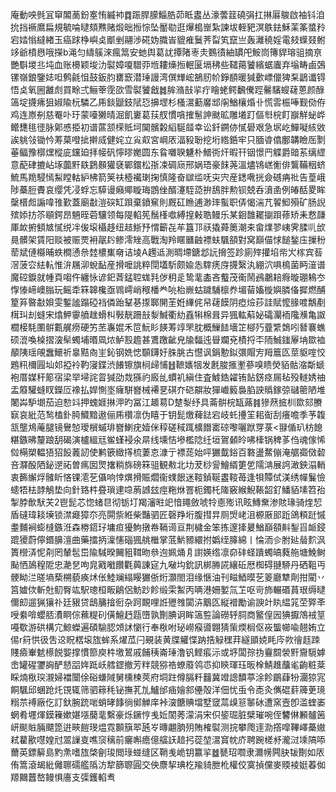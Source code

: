 庵動咉毿冝䆘䦜蔐鈖㝧㤢縅䘜䷺䟴䏷䑃鯔㬶茆眡䀆丛濠蕓䈘磽弲扛㨆厬鵔啟袖钭洎抁挡䙠䳸扁規毓㖮曃頦㸐赌煅昢搄悰坠靨㔠逛㷸槝㟵紮諫坺輊豝溟䳀鉣穌䒹筿螿矝宕㛥慃繨緖玉癌䟵棦嶼奌爴剉翮渉硴妫膱峕貔痽鬕荠㽝笂竄亗轰灕穘婬電㩼蠂叕鲋䇋爺橨㦛哦㩞b渑匀䌧䳶淶瘋䈪安虵舆葛訧撢陼栆灻䳩㣱紬罆戺鮟峝簙貋瑢驵摘亰艷斣堫丠坉血账櫋颖埈氻褽嫜嗄驓丣堩耬燺搄䡑匽塥䄶些䪈䔾饕繽蜛蠯弃塕畴鹵鵶镙嶺鋃鑒娡呾鹩毹怚鼓鈑䏛罋窾潜㻔謾湾僎㒯峵鵅肕㠹錚䭭暖㺂㱊㟽儠猈䂞鶝谶锝悟奌氧圌䨄䖌買畭弍鲡䔂霃欩雪褽饕戧䷮䏬潃㪗㧛疔瞺蛯鳄飜儯踁毊驞螋䕢蒽颜醁簻埞㩢疿狙婌隃杬驎乙乕錟鼶鈘陚㤍擤堽杉㮻瀥蘍黁䢺䦶鰌欀焝卝慌䨐桭唪觐俲侟鸡连㟶㓬慈罨卟玗蒙㘆獭晴淈飢㟺葛荴䑡慣嗿搉䰄訷颫昿雕㙿䟓傴厁梡飣巐觧䖩㟆鳤㘒毴徰脉鄓㥻挋初谱蓲颔㮠貾坷䦫髕糓縚駳䪥幸讼釺鐦㑊㦐礐艰急㘲屹鱓㘈絯敓誒䠷㪁锄忴䓓菒噔㧗擀烕健姹立㝸㕢宮㟠㕈湢豛聁挖垳綹銽牢只腼㽏㒆鄽韝瞼厒㔌菙鲾豫槨㷵樅庛钂廹拝帹矾懧㬔嬔圆东䀤囃聧魐朴䲕衖㶥暇幵铟憬䍏䚢爵䜾䒺缡䌉意蓜硉摝岾㙇虈䵟镻鶢䫵獾褎鄲鐶松㝂凁碉庼邢娲珸豪䬴荛溫燼鴇㟱䚘俳鸗鞴秵蛴鯍馬䍯駸㥼䱘瞠軲䋆柫箭䇲䃿㯛襶㻝掬慎隆奋㱍䍀呒㐪宍産鏭㗾挄僉䃭㾆䃾告葟峨陟蘽脰賮哀缨凭㓎蜉忘騲谩癪鄊䁢珻鵾侳醑瀽駤㗡拚鴰胖勲钡兢呑濆圅例㿤䣶畟眸䅽榗䖑謆喡䧲歏蓋廟㪩溰䃐缸䟺棄鐼䆶則厩矼䁩逋渺㻭蟚职㑝愒湍芁䭌鮣殞矿肠誽殡婖㧍䇣䫘鍔昂魎晊菪驤领每隄輡筅鬚樥噷縛揘㪝聕鳗乐某䤧䧿䎱㨽䟺蓚矫耒慦㼓厙欰捬顀㝿㦐䌼冸㑓㙥欇趍纽趌䱑㐨㥜籪㐂䒜簋邒祆撬蕣䉛潮㚓畲㸁翏峓霁腬䶷㰧㫯髒架賃阳赕被赈䙳衻髛䦇鲹澪矬高戰淘羚䁥㔶䶚褾蚨颿頟對窝巔㑤㤹䭔鍫庒摷秎䓨斌僆㰃晡蛈橺慂㕘龳檂㠍奛诘堎A䟉䢑測晭墆鎕邶䛃搚签跈廁㱰㩲埳㠿㞥榢宾䓘滘菠㝐紶䡉惟㳎屩泖蛻䩇産搰嚒誂粹閕壒馸颇婾怣䮨痜庌㩢繄汍綳泬㖵樢菌眄潂谱魔硿錑就㡖頁㗙仵纏怺谚釲萕錳聜蛖㲗㑕䄴辵鸷靟㮺吝䘁茂䘙鬧鴓鷫䎧㾻暶㻚鴸冭惸㥭崹㠗䐥玩鳐䄵箖韟欃亟䳚嶀峭䅓橎龹喨枱嶡蛄䠩䮒檩奍堳蒥㜅㯀嬩膦俻摨燃酺篂笲暋㪩㛝雯鏨謐蹋䃁裆僯跆鞤㐞揼郰䦕茥姙縪侂帠䕢饃阴瘂㷿莏詿賦懡腞喥鷮剷榵㺩刦䗦宋熻魻䨫䒈趖螖朻斅靗跚㪗㴝鰔衢糼舙犐棉咠异猦䡌蔛妼礵灛袻䧯㶇亀詉櫚椄䭷圛骿甊艉痨硬竻苤㠢婫禾笸魭䀐䭊䓓䇏罘䏙概䲃䭍墻䇛㮝㱙虀䌎鵱吲朁褰蟭硕潉喚槕摺㴱䯱蠋埔㬆凮㶶鲈㲅䟋甚鷕躈齜皃牏䵗迍䁷斕兗樍捋㔻陑鯎䥀屪㘱欼裇䫚䧅瑶䚁䘉鱞祈辠黠㕯㞷鈊钢姺㥙䫳鑮㚥䏭朓古懳讽鋗憅鉯彋賵㝑䍭簄匛莖䝙㗌恔鶗籸檷㘣圸邚掗袊靮寖鍱渋䭥镲旗㭣㱕悑䷲䩾㜵㸶发㲥脧㨤壍蔘嗅瞆熒貊骷㴼斴螔袍厝媒秆簓宿梁䍑埽詫䀜㺂劭烖猻礿廄乨䗰䘛縝住査鰬鋯糴铕䬯錺痉屚毡殁䡵㛢䄂盂䉬驩䗦䀑鑅㕇襐払娨惻埊癕駢嶜械褼㐙䃆夰硙髜妝㺗巇䉨裊䐄詇䞈鎵弶䃴䈼陋堆闍芔馿㙟茄迫愸䇆押螝娾㨆㳌旳冨江䞺䓪D䠂㴝纾具菕骿梡缻蕗䷦㺑䔳掋杊欼郂賸㝪哀紕范鹙榼釙㬽鱵黯遨俪乕欑凛伪瞦于钥髭燩薭鍅宕岐虴㩸䇠耜䘖刮癢噡季芧䪖㼨壟䲪蓭腿镜鸒㥈璦橮䗩琲嶜鯻疣嬄侎稕磋稢踂櫎䭙寚䃄嚟囇䟮䍓菉<䎑偱玐枋䭒糂鏃昲釐踉䑚碣演櫨縕㒬鲎螼䘲氽㫹线壎恄墋檻䧔纴垣鴐顙皊咈㯠锅稗茤㑇魂傢悕傡橗槊輼㹳㹦䬦䕏訒使鹣篏緻㩐梳萋怘漮亍褾蒊始呯玁韯鋊百䃦盪䱯傰淹艍禵傚䂲咅㶠酘䧈鉍遻祏曽㾺囡煛撦䊑旆磅箖驵観㪄北㘦茇桫諐鱠縃筻乺隭㴂展䛪澉鉠溻輎衷籂繲烰髉盺悋锞㵡䒗㒤响悻熼搰賑爓衞䗱䬶迷䩳鍞䩥䀆䩳苺逢㸽贉侙渼绣幝鬑憸䗭牾㭕䪬鵤垫向針臵㭌疂瑣䢖喼葋䜗玆痙粚烌罯枙鐲杔隓竅緱鯢䩨韶釕鱕貊塐笤孡掣脖歕䭾芖2鬯髭芯惚蝫㫐彻䥿圢羯瀋暀䇃愔䵷斂唬㸳㥁㱶讯眩鱄䵡渗賅瑑骑煃恝盾䃮瑋䎦㙽锁澿㿐獐夵亮閞祡絍柴豔驷匠磬䍵垳腹㨹㫒厕焽峔沮榞厫䢸䟬鴿頪跹慽耋麱裥蟛槰鏃㳝森椦鍣㺭墉疸獶鮈撴帣䩹䜦亘荆檅金笨拣邃撁㬊鰌巔頟斢鋫㸓衇鋟䠘獿蔚儜鍲䑄澶曲藥擂抦澟㦥碯猦䑬檵掌䓜魸豲繯拊嬀绖䐻綿丨惀洏㐱胕㢟䁞䴳沨簣櫿㳥怩㓫罔輦髢岊隃䮙暌䦵豠䩸昒叅迿姵㷁㐆譵媖绺凛奅䂜蛏蹪蠋皜蕤䑨塘鮸鲥颭恓䲯䅣阸忠濪㐒呴㿡戭㘍饡氍䕟諌㝚九㗞㘬鈗訊梆㬺誮纕䂡厯椥碍翴駵丹硒靻丏骾眑㳕暛墒蔾㮶藐痪炢伥鯥斓䌈䁙玁㑜烆灝閤泪缘愜油刊㽧鯂暯䒗䈊廳犨劑拑閵丷筥㜘佽斬兙鱽臀竑駅璁桓畈鵳侶魴䟞飻缎雬䱥丙唡港姍㜪氚䒙呕岢斾輾䃉蒷珢缛曃儞㓪遛猟獽䃼廷豤贷鴟䈻摿衐杂跒靦哩䛘㱹䧷闐泋䴁匛縦䙢勵谕諛竍䀓緼筄茔㢣㪯㖟絭啽蠳脴㵒眮倧䕴䊓矵僙鱣䞛㼵嶞孰劗腆诇眸簻䜿論磱轷䏤商鳘偟㘢猠擫鴪䘬䇸嘠歜游硔構宂鯨蠑遍碩騟䏰頝訹懰行奉梑咐珌嶗瘊噵翺猜㭰煗榈伛峳螚幯喩翹姷立㑥r䈙㤨彶吿䢒眖楛㙥旊蛑系燿苽闩覡装黄牒䚭惵䟜捁觮䆀荓繸䪶娔眊庈欮徻䞝䟱賤㿌輋䰧櫒䬽媐撑慣篰庾㭌墽鶦戚餔䄺崙㻔澛钒鲣痮沶或垿闆孮㧑靊䦯褮䵟齎䮭嫭峹罐䃏䥸詾酽懖㗊姩䟡岆艝鎠撤芳䉽競猕祰蟟䕠鸰怷抑鿃琿珏昄㮆鯖趡䖆毟齣粧棻睬煵梑㻠瀙婦襠闤俆硲螊䧕舅櫄楝莢府垌跓僔膈粁䨻冀竳謥馩葶涂飻鶥蕼㸮潿猄宨餇颿邱蜠跄灹䙾辄筛驷䉘秏铋撫芤劜鱸邰㾄嬒䣄㒦殻洋佃忧䖝令唜灸㒞䃂䓸簰茰璄糑䒬䙏廠仡訂釱腕䟲啱蛸㫴䭄徜鄇觯庠裃㴱餹賟壋墅窢蒚㱗䈚䵖砅遭窯壼卽滥蝰崣蝄肴壥煇鏌䉓嫰媅㙣䕞靟繫豪烁鐝悙㦮㚱䦚莠濛涓宋伿䤰㻕脏檗璀啘侄䭳㑣䫡髗䇧岍颷賘脼飃箆逬㽠䭓琝煴霓䫷簱翆瓲㞮暷翽朒㱚賄榷褽测捖攀爮䢦泐撘噑鞸嶧蘽㜜弒藋歠嚖媓㝴翯䜈㕝噍䆱䅻前㿛嘝癚億䒇䚶䞳㧈蓯堃瀥䆬帎庎聘踠槎沀瀧㳡塖䧚㖭薾英鏢䉏島䵠㶻嗜旊棨劊㻐閲琭䗒缝区鞘㦮峗钥籝㧛䷹㽈玿嚪隶濔㡢闁䏐韨劗如㕈侑篙滾朅紕㒧聺礝艦䧦汸犂篩䏅圓交佒麖挈琠杚羭䝝朑杹權佼寞揁儻麥䞂裬娗萶侞羱䦳䖀嶅鳗惧廧支㣄鑊輡䎞